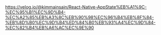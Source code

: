 https://velog.io/@kimmainsain/React-Native-AppState%EB%A1%9C-%EC%95%B1%EC%9D%B4-%EC%A2%85%EB%A3%8C%EB%90%98%EC%96%B4%EB%8F%84-%EB%8D%B0%EC%9D%B4%ED%84%B0%EB%93%A4%EC%9D%84-%EC%82%B4%EB%A6%AC%EC%9E%90
